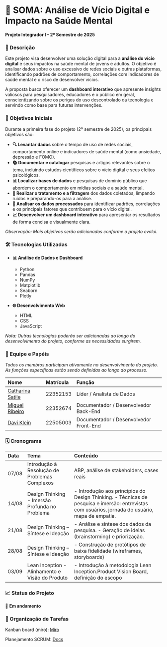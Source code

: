 # 📱 SOMA: Análise de Vício Digital e Impacto na Saúde Mental

**Projeto Integrador I – 2º Semestre de 2025**

### 📌 Descrição

Este projeto visa desenvolver uma solução digital para a **análise do vício digital** e seus impactos na saúde mental de jovens e adultos. O objetivo é analisar dados sobre o uso excessivo de redes sociais e outras plataformas, identificando padrões de comportamento, correlações com indicadores de saúde mental e o risco de desenvolver vícios.

A proposta busca oferecer um **dashboard interativo** que apresente insights valiosos para pesquisadores, educadores e o público em geral, conscientizando sobre os perigos do uso descontrolado da tecnologia e servindo como base para futuras intervenções.

### 🎯 Objetivos Iniciais

Durante a primeira fase do projeto (2º semestre de 2025), os principais objetivos são:

* **🔍 Levantar dados** sobre o tempo de uso de redes sociais, comportamento online e indicadores de saúde mental (como ansiedade, depressão e FOMO).
* **📚 Documentar e catalogar** pesquisas e artigos relevantes sobre o tema, incluindo estudos científicos sobre o vício digital e seus efeitos psicológicos.
* **📊 Localizar bases de dados** e pesquisas de domínio público que abordem o comportamento em mídias sociais e a saúde mental.
* **🧹 Realizar o tratamento e a filtragem** dos dados coletados, limpando ruídos e preparando-os para a análise.
* **🧠 Analisar os dados processados** para identificar padrões, correlações e os principais fatores que contribuem para o vício digital.
* **📈 Desenvolver um dashboard interativo** para apresentar os resultados de forma concisa e visualmente clara.

*Observação: Mais objetivos serão adicionados conforme o projeto evolui.*

### 🛠️ Tecnologias Utilizadas

* **📊 Análise de Dados e Dashboard**
    * Python
    * Pandas
    * NumPy
    * Matplotlib
    * Seaborn
    * Plotly

* **🌐 Desenvolvimento Web**
    * HTML
    * CSS
    * JavaScript

*Nota: Outras tecnologias poderão ser adicionadas ao longo do desenvolvimento do projeto, conforme as necessidades surgirem.*

### 👥 Equipe e Papéis

*Todos os membros participam ativamente no desenvolvimento do projeto. As funções específicas estão sendo definidas ao longo do processo.*

| Nome | Matrícula | Função |
| :--- | :--- | :--- |
| [Catharina Satile](https://github.com/cathsatile) | 22352153 | Líder / Analista de Dados|
| [Miguel Ribeiro](https://github.com/Miguelmrg) | 22352674 | Documentador / Desenvolvedor Back-End |
| [Davi Klein](https://github.com/Davi-KLevy) | 22505003 | Documentador / Desenvolvedor Front-End |

### 🗓️ Cronograma

| Data | Tema | Conteúdo |
| :--- | :--- | :--- |
| 07/08 | Introdução à Resolução de Problemas Complexos | ABP, análise de stakeholders, cases reais |
| 14/08 | Design Thinking - Imersão Profunda no Problema | - Introdução aos princípios do Design Thinking. - Técnicas de pesquisa e imersão: entrevistas com usuários, jornada do usuário, mapa de empatia. |
| 21/08 | Design Thinking – Síntese e Ideação | - Análise e síntese dos dados da pesquisa. - Geração de ideias (brainstorming) e priorização. |
| 28/08 | Design Thinking – Síntese e Ideação | - Construção de protótipos de baixa fidelidade (wireframes, storyboards) |
| 03/09 | Lean Inception - Alinhamento e Visão do Produto | - Introdução à metodologia Lean Inception.Product Vision Board, definição do escopo |

### 📈 Status do Projeto

🚧 **Em andamento**

### 🏁 Organização de Tarefas

Kanban board (miro): [Miro](https://miro.com/app/board/uXjVJDHiUzg=/?share_link_id=2396273763)

Planejamento SCRUM: [Docs](https://docs.google.com/document/d/1EFuL-Sd-7k4OEkpVFjaB8wHsn4nXasq6Ky2bcxldKRc/edit?usp=sharing)
